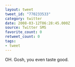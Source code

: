 ```yaml
---
layout: tweet
tweet_id: "770233533"
category: twitter
date: 2008-03-12T06:28:45.000Z
source: Twitter SMS
favorite_count: 0
retweet_count: 0
tags:
- tweet
---
```


OH. Gosh, you even taste good.
